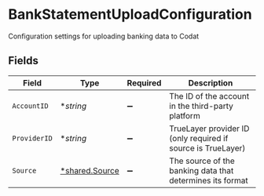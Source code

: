 # BankStatementUploadConfiguration

Configuration settings for uploading banking data to Codat


## Fields

| Field                                                        | Type                                                         | Required                                                     | Description                                                  |
| ------------------------------------------------------------ | ------------------------------------------------------------ | ------------------------------------------------------------ | ------------------------------------------------------------ |
| `AccountID`                                                  | **string*                                                    | :heavy_minus_sign:                                           | The ID of the account in the third-party platform            |
| `ProviderID`                                                 | **string*                                                    | :heavy_minus_sign:                                           | TrueLayer provider ID (only required if source is TrueLayer) |
| `Source`                                                     | [*shared.Source](../../../pkg/models/shared/source.md)       | :heavy_minus_sign:                                           | The source of the banking data that determines its format    |